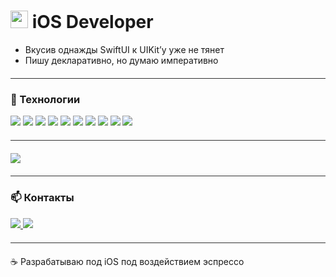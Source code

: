 #  <img src="https://developer.apple.com/assets/elements/icons/swift/swift-64x64_2x.png" width="28"/> iOS Developer


- Вкусив однажды SwiftUI к UIKit’у уже не тянет  
- Пишу декларативно, но думаю императивно



<hr style="border: 0; height: 1px; background: #333; margin: 20px 0;">

### 🧰 Технологии
<p>
  <img src="https://img.shields.io/badge/Swift-F05138?style=for-the-badge&logo=swift&logoColor=white"/>
  <img src="https://img.shields.io/badge/Xcode-147EFB?style=for-the-badge&logo=xcode&logoColor=white"/>
  <img src="https://img.shields.io/badge/SwiftUI-1D4ED8?style=for-the-badge&logo=swift&logoColor=white"/>
  <img src="https://img.shields.io/badge/Combine-222222?style=for-the-badge&logo=apple&logoColor=white"/>
  <img src="https://img.shields.io/badge/UIKit-2396F3?style=for-the-badge&logo=apple&logoColor=white"/>
  <img src="https://img.shields.io/badge/CoreData-6E4C41?style=for-the-badge"/>
  <img src="https://img.shields.io/badge/Alamofire-7C3AED?style=for-the-badge&logo=swift&logoColor=white"/>
  <img src="https://img.shields.io/badge/async/await-333333?style=for-the-badge&logo=swift&logoColor=white"/>
  <img src="https://img.shields.io/badge/OpenAPI-4B9C4B?style=for-the-badge&logo=openapiinitiative&logoColor=white"/>
  <img src="https://img.shields.io/badge/Swagger-85EA2D?style=for-the-badge&logo=swagger&logoColor=black"/>
</p>

<hr style="border: 0; height: 1px; background: #333; margin: 20px 0;">

<p align="leading">
  <img src="https://github-profile-summary-cards.vercel.app/api/cards/stats?username=vaskhan&theme=transparent" />
</p>


<hr style="border: 0; height: 1px; background: #333; margin: 20px 0;">

### 📫 Контакты
<p>
  <a href="https://t.me/Vas_Khan">
    <img src="https://img.shields.io/badge/Telegram-26A5E4?style=for-the-badge&logo=telegram&logoColor=white" />
  </a>
  <a href="mailto:ya-v.khanin@yandex.ru">
    <img src="https://img.shields.io/badge/Email-F3F3F3?style=for-the-badge&logo=gmail&logoColor=black" />
  </a>
</p>

<hr style="border: 0; height: 1px; background: #333; margin: 20px 0;">

<div align="leading">

☕ Разрабатываю под iOS под воздействием эспрессо

</div>
